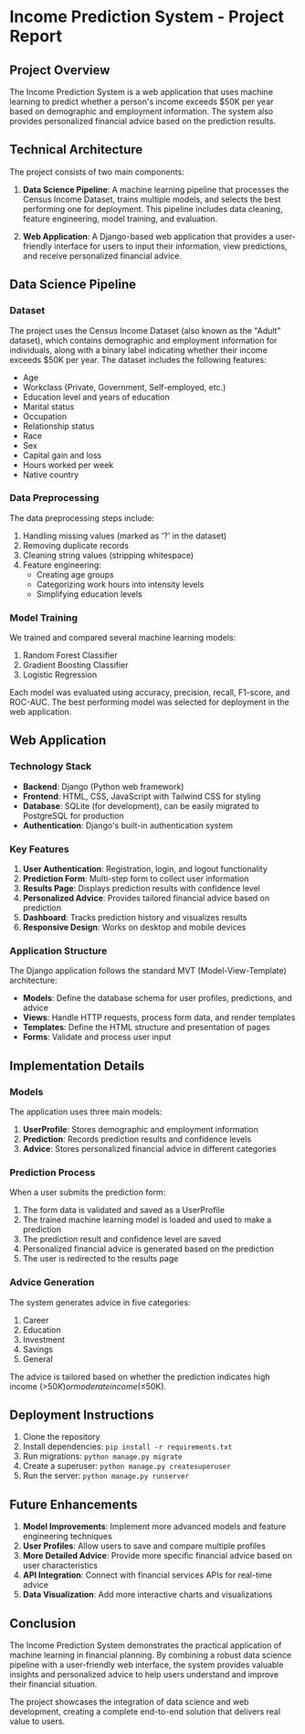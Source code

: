 # Income Prediction System - Project Report

## Project Overview

The Income Prediction System is a web application that uses machine learning to predict whether a person's income exceeds $50K per year based on demographic and employment information. The system also provides personalized financial advice based on the prediction results.

## Technical Architecture

The project consists of two main components:

1. **Data Science Pipeline**: A machine learning pipeline that processes the Census Income Dataset, trains multiple models, and selects the best performing one for deployment. This pipeline includes data cleaning, feature engineering, model training, and evaluation.

2. **Web Application**: A Django-based web application that provides a user-friendly interface for users to input their information, view predictions, and receive personalized financial advice.

## Data Science Pipeline

### Dataset

The project uses the Census Income Dataset (also known as the "Adult" dataset), which contains demographic and employment information for individuals, along with a binary label indicating whether their income exceeds $50K per year. The dataset includes the following features:

- Age
- Workclass (Private, Government, Self-employed, etc.)
- Education level and years of education
- Marital status
- Occupation
- Relationship status
- Race
- Sex
- Capital gain and loss
- Hours worked per week
- Native country

### Data Preprocessing

The data preprocessing steps include:

1. Handling missing values (marked as '?' in the dataset)
2. Removing duplicate records
3. Cleaning string values (stripping whitespace)
4. Feature engineering:
   - Creating age groups
   - Categorizing work hours into intensity levels
   - Simplifying education levels

### Model Training

We trained and compared several machine learning models:

1. Random Forest Classifier
2. Gradient Boosting Classifier
3. Logistic Regression

Each model was evaluated using accuracy, precision, recall, F1-score, and ROC-AUC. The best performing model was selected for deployment in the web application.

## Web Application

### Technology Stack

- **Backend**: Django (Python web framework)
- **Frontend**: HTML, CSS, JavaScript with Tailwind CSS for styling
- **Database**: SQLite (for development), can be easily migrated to PostgreSQL for production
- **Authentication**: Django's built-in authentication system

### Key Features

1. **User Authentication**: Registration, login, and logout functionality
2. **Prediction Form**: Multi-step form to collect user information
3. **Results Page**: Displays prediction results with confidence level
4. **Personalized Advice**: Provides tailored financial advice based on prediction
5. **Dashboard**: Tracks prediction history and visualizes results
6. **Responsive Design**: Works on desktop and mobile devices

### Application Structure

The Django application follows the standard MVT (Model-View-Template) architecture:

- **Models**: Define the database schema for user profiles, predictions, and advice
- **Views**: Handle HTTP requests, process form data, and render templates
- **Templates**: Define the HTML structure and presentation of pages
- **Forms**: Validate and process user input

## Implementation Details

### Models

The application uses three main models:

1. **UserProfile**: Stores demographic and employment information
2. **Prediction**: Records prediction results and confidence levels
3. **Advice**: Stores personalized financial advice in different categories

### Prediction Process

When a user submits the prediction form:

1. The form data is validated and saved as a UserProfile
2. The trained machine learning model is loaded and used to make a prediction
3. The prediction result and confidence level are saved
4. Personalized financial advice is generated based on the prediction
5. The user is redirected to the results page

### Advice Generation

The system generates advice in five categories:

1. Career
2. Education
3. Investment
4. Savings
5. General

The advice is tailored based on whether the prediction indicates high income (>$50K) or moderate income (≤$50K).

## Deployment Instructions

1. Clone the repository
2. Install dependencies: `pip install -r requirements.txt`
3. Run migrations: `python manage.py migrate`
4. Create a superuser: `python manage.py createsuperuser`
5. Run the server: `python manage.py runserver`

## Future Enhancements

1. **Model Improvements**: Implement more advanced models and feature engineering techniques
2. **User Profiles**: Allow users to save and compare multiple profiles
3. **More Detailed Advice**: Provide more specific financial advice based on user characteristics
4. **API Integration**: Connect with financial services APIs for real-time advice
5. **Data Visualization**: Add more interactive charts and visualizations

## Conclusion

The Income Prediction System demonstrates the practical application of machine learning in financial planning. By combining a robust data science pipeline with a user-friendly web interface, the system provides valuable insights and personalized advice to help users understand and improve their financial situation.

The project showcases the integration of data science and web development, creating a complete end-to-end solution that delivers real value to users.
